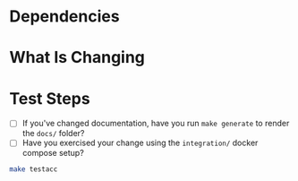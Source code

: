 # Dependencies

<!-- Does anything need to be performed as part of this change? -->

# What Is Changing

<!-- Add information on what has changed here. -->

# Test Steps

- [ ] If you've changed documentation, have you run `make generate` to render the `docs/` folder?
- [ ] Have you exercised your change using the `integration/` docker compose setup?

```sh
make testacc
```

<!-- Additional test steps beyond the acceptance tests go here. -->
